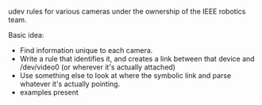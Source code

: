 

udev rules for various cameras under the ownership of the IEEE robotics team.

Basic idea:

- Find information unique to each camera.
- Write a rule that identifies it, and creates a link between that device and /dev/video0 (or wherever it's actually attached)
- Use something else to look at where the symbolic link and parse whatever it's actually pointing.
- examples present
